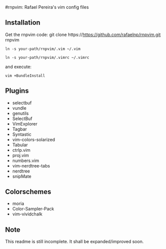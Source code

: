 #rnpvim: Rafael Pereira's vim config files


## Installation

Get the rnpvim code:
git clone https://https://github.com/rafaelnp/rnpvim.git rnpvim

`ln -s your-path/rnpvim/.vim ~/.vim`

`ln -s your-path/rnpvim/.vimrc ~/.vimrc`

and execute:

`vim +BundleInstall`


## Plugins

* selectbuf
* vundle
* genutils
* SelectBuf
* VimExplorer
* Tagbar
* Syntastic
* vim-colors-solarized
* Tabular
* ctrlp.vim
* proj.vim
* numbers.vim
* vim-nerdtree-tabs
* nerdtree
* snipMate


## Colorschemes

* moria
* Color-Sampler-Pack
* vim-vividchalk

## Note

This readme is still incomplete. It shall be expanded/improved soon.

